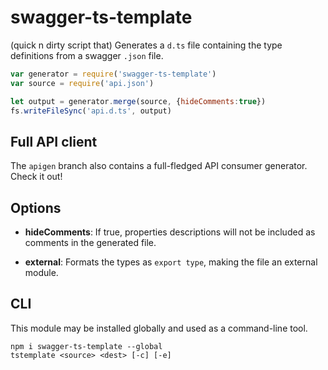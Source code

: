 # swagger-ts-template

(quick n dirty script that) Generates a `d.ts` file containing the type definitions from
a swagger `.json` file.

```javascript
var generator = require('swagger-ts-template')
var source = require('api.json')

let output = generator.merge(source, {hideComments:true})
fs.writeFileSync('api.d.ts', output)
```

## Full API client

The `apigen` branch also contains a full-fledged API consumer generator. Check it out!

## Options

  - **hideComments**: If true, properties descriptions will not be included
    as comments in the generated file.

  - **external**: Formats the types as `export type`, making the file an
    external module.

## CLI

This module may be installed globally and used as a command-line tool.

    npm i swagger-ts-template --global
    tstemplate <source> <dest> [-c] [-e]
